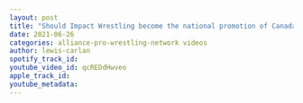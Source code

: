 ```yaml
---
layout: post
title: "Should Impact Wrestling become the national promotion of Canada?, Impact & the most recent WWE  cuts"
date: 2021-06-26
categories: alliance-pro-wrestling-network videos
author: lewis-carlan
spotify_track_id: 
youtube_video_id: qcREDdHwveo
apple_track_id: 
youtube_metadata: 
---
```

